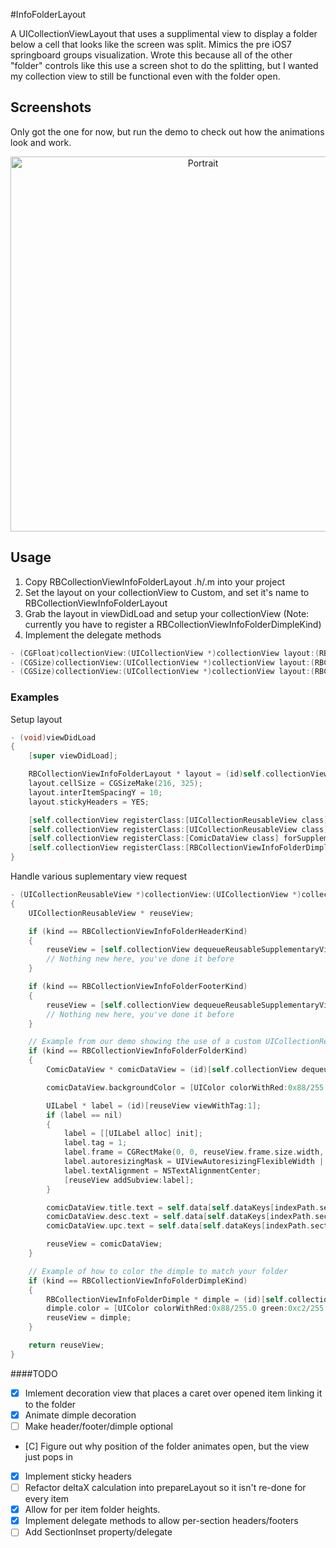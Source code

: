#InfoFolderLayout

A UICollectionViewLayout that uses a supplimental view to display a folder below a cell that looks like the screen was split.  Mimics the pre iOS7 springboard groups visualization.  Wrote this because all of the other "folder" controls like this use a screen shot to do the splitting, but I wanted my collection view to still be functional even with the folder open.

## Screenshots
Only got the one for now, but run the demo to check out how the animations look and work.

<p align="center">
<img src="https://raw.github.com/eoghain/RBCollectionViewBalancedColumnLayout/master/screenshots/portrait.png" alt="Portrait" title="Screenshot 1" height="600">
</p>

## Usage

1. Copy RBCollectionViewInfoFolderLayout .h/.m into your project
2. Set the layout on your collectionView to Custom, and set it's name to RBCollectionViewInfoFolderLayout
3. Grab the layout in viewDidLoad and setup your collectionView (Note: currently you have to register a RBCollectionViewInfoFolderDimpleKind)
4. Implement the delegate methods

``` objective-c
- (CGFloat)collectionView:(UICollectionView *)collectionView layout:(RBCollectionViewInfoFolderLayout *)collectionViewLayout heightForFolderAtIndexPath:(NSIndexPath *)indexPath;
- (CGSize)collectionView:(UICollectionView *)collectionView layout:(RBCollectionViewInfoFolderLayout *)collectionViewLayout sizeForHeaderInSection:(NSInteger)section;
- (CGSize)collectionView:(UICollectionView *)collectionView layout:(RBCollectionViewInfoFolderLayout *)collectionViewLayout sizeForFooterInSection:(NSInteger)section;
```

### Examples
Setup layout
``` objective-c
- (void)viewDidLoad
{
    [super viewDidLoad];

	RBCollectionViewInfoFolderLayout * layout = (id)self.collectionView.collectionViewLayout;
	layout.cellSize = CGSizeMake(216, 325);
	layout.interItemSpacingY = 10;
	layout.stickyHeaders = YES;

	[self.collectionView registerClass:[UICollectionReusableView class] forSupplementaryViewOfKind:RBCollectionViewInfoFolderHeaderKind withReuseIdentifier:@"header"];
	[self.collectionView registerClass:[UICollectionReusableView class] forSupplementaryViewOfKind:RBCollectionViewInfoFolderFooterKind withReuseIdentifier:@"footer"];
	[self.collectionView registerClass:[ComicDataView class] forSupplementaryViewOfKind:RBCollectionViewInfoFolderFolderKind withReuseIdentifier:@"folder"];
	[self.collectionView registerClass:[RBCollectionViewInfoFolderDimple class] forSupplementaryViewOfKind:RBCollectionViewInfoFolderDimpleKind withReuseIdentifier:@"dimple"];
}
```
Handle various suplementary view request
``` objective-c
- (UICollectionReusableView *)collectionView:(UICollectionView *)collectionView viewForSupplementaryElementOfKind:(NSString *)kind atIndexPath:(NSIndexPath *)indexPath
{
	UICollectionReusableView * reuseView;

	if (kind == RBCollectionViewInfoFolderHeaderKind)
	{
		reuseView = [self.collectionView dequeueReusableSupplementaryViewOfKind:kind withReuseIdentifier:@"header" forIndexPath:indexPath];
		// Nothing new here, you've done it before
	}

	if (kind == RBCollectionViewInfoFolderFooterKind)
	{
		reuseView = [self.collectionView dequeueReusableSupplementaryViewOfKind:kind withReuseIdentifier:@"footer" forIndexPath:indexPath];
		// Nothing new here, you've done it before
	}

	// Example from our demo showing the use of a custom UICollectionReusableView
	if (kind == RBCollectionViewInfoFolderFolderKind)
	{
		ComicDataView * comicDataView = (id)[self.collectionView dequeueReusableSupplementaryViewOfKind:kind withReuseIdentifier:@"folder" forIndexPath:indexPath];

		comicDataView.backgroundColor = [UIColor colorWithRed:0x88/255.0 green:0xc2/255.0 blue:0xc4/255.0 alpha:1.0];

		UILabel * label = (id)[reuseView viewWithTag:1];
		if (label == nil)
		{
			label = [[UILabel alloc] init];
			label.tag = 1;
			label.frame = CGRectMake(0, 0, reuseView.frame.size.width, reuseView.frame.size.height);
			label.autoresizingMask = UIViewAutoresizingFlexibleWidth | UIViewAutoresizingFlexibleHeight;
			label.textAlignment = NSTextAlignmentCenter;
			[reuseView addSubview:label];
		}

		comicDataView.title.text = self.data[self.dataKeys[indexPath.section]][@"results"][indexPath.row][@"title"];
		comicDataView.desc.text = self.data[self.dataKeys[indexPath.section]][@"results"][indexPath.row][@"description"];
		comicDataView.upc.text = self.data[self.dataKeys[indexPath.section]][@"results"][indexPath.row][@"upc"];

		reuseView = comicDataView;
	}

	// Example of how to color the dimple to match your folder
	if (kind == RBCollectionViewInfoFolderDimpleKind)
	{
		RBCollectionViewInfoFolderDimple * dimple = (id)[self.collectionView dequeueReusableSupplementaryViewOfKind:kind withReuseIdentifier:@"dimple" forIndexPath:indexPath];
		dimple.color = [UIColor colorWithRed:0x88/255.0 green:0xc2/255.0 blue:0xc4/255.0 alpha:1.0];
		reuseView = dimple;
	}

	return reuseView;
}
```

####TODO

- [X] Imlement decoration view that places a caret over opened item linking it to the folder
- [X] Animate dimple decoration
- [ ] Make header/footer/dimple optional
- [C] Figure out why position of the folder animates open, but the view just pops in
- [X] Implement sticky headers
- [ ] Refactor deltaX calculation into prepareLayout so it isn't re-done for every item 
- [X] Allow for per item folder heights.
- [X] Implement delegate methods to allow per-section headers/footers
- [ ] Add SectionInset property/delegate